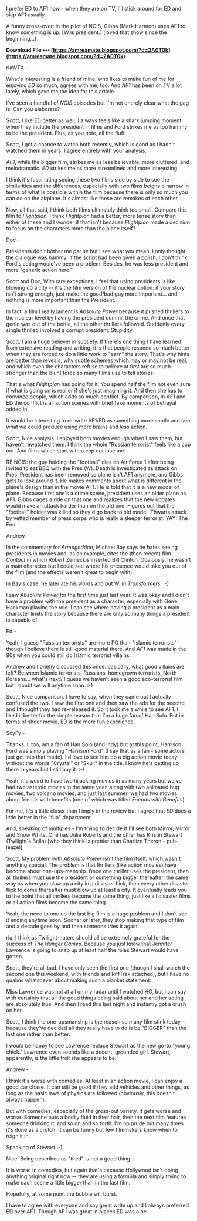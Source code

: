 
 
I prefer ED to AF1 now - when they are on TV, I'll stick around for ED and skip AF1 usually.

A funny cross-over: in the pilot of NCIS, Gibbs (Mark Harmon) uses AF1 to know something is up. [W is president.] (loved that show since the beginning...)
 
**Download File ••• [https://amreamate.blogspot.com/?d=2A0T0k](https://amreamate.blogspot.com/?d=2A0T0k)**


 
rlaWTX - 

What's interesting is a friend of mine, who likes to make fun of me for enjoying *ED* so much, agrees with me, too. And *AF1* has been on TV a lot lately, which gave me the idea for this article.

I've seen a handful of *NCIS* episodes but I'm not entirely clear what the gag is. Can you elaborate?
 
Scott, I like ED better as well. I always feels like a shark jumping moment when they include the president in films and Ford strikes me as too hammy to be the president. Plus, as you note, all the fluff.
 
Scott, I got a chance to watch both recently, which is good as I hadn't watched them in years. I agree entirely with your analysis.

*AF1*, while the bigger film, strikes me as less believable, more cluttered, and melodramatic. *ED* strikes me as more streamlined and more interesting.

I think it's fascinating seeing these two films side by side to see the similarities and the differences, especially with two films beigns o narrow in terms of what is possible within the film because there is only so much you can do on the airplane. It's almost like these are remakes of each other.

Now, all that said, I think both films ultimately think too small. Compare this film to *Flightplan*. I think *Flightplan* had a better, more tense story than either of these and I wonder if that isn't because *Flightplan* made a decision to focus on the characters more than the plane itself?
 
Doc - 

Presidents don't bother me *per se* but I see what you mean. I only thought the dialogue was hammy; if the script had been given a polish, I don't think Ford's acting would've been a problem. Besides, he was less president and more "generic action hero."
 
Scott and Doc, With rare exceptions, I feel that using presidents is like blowing up a city -- it's the film version of the nuclear option: if your story isn't strong enough, just make the good/bad guy more important... and nothing is more important than the President.

In fact, a film I really lament is *Absolute Power* because it pushed thrillers to the nuclear level by having the president commit the crime. And once that genie was out of the bottle, all the other thrillers followed. Suddenly every single thrilled involved a corrupt president. Stupidity.

Scott, I am a huge believer in subtlety. If there's one thing I have learned from extensive reading and writing, it is that people respond so much better when they are forced to do a little work to "earn" the story. That's why hints are better than reveals, why subtle schemes which may or may not be real, and which even the characters refuse to believe at first are so much stronger than the blunt force so many films use to tell stories.

That's what *Flightplan* has going for it. You spend half the film not even sure if what is going on is real or if she's just imagining it. And then she has to convince people, which adds so much conflict. By comparison, in AF1 and ED the conflict is all action scenes with brief fake moments of betrayal added in.

It would be interesting to re-write AF1/ED as something more subtle and see what we could produce using more brains and less action.
 
Scott, Nice analysis. I enjoyed both movies enough when I saw them, but haven't rewatched them. I think the whole "Russian terrorist" feels like a cop out. And films which start with a cop out lose me.
 
RE NCIS: the guy holding the "football" dies on Air Force 1 after being invited to eat BBQ with the Pres (W). Death is investigated as attack on Pres. President has been removed so plane isn't AF1 anymore, and Gibbs gets to look around it. He makes comments about what is different in the plane's design than in the movie AF1. He is told that it is a new model of plane. Because first one's a crime scene, president uses an older plane as AF1. Gibbs cages a ride on that one and realizes that the new updates would make an attack harder than on the old one. Figures out that the "football" holder was killed so they'd go back to old model. Thwarts attack by vetted member of press corps who is really a sleeper terrorist. YAY! The End.
 
Andrew -

In the commentary for *Armageddon*, Michael Bay says he hates seeing presidents in movies and, as an example, cites the (then recent) film *Contact* in which Robert Zemeckis inserted Bill Clinton. Obviously, he wasn't a main character but I could see where his presence would take you out of the film (and the effects weren't great to begin with).

In Bay's case, he later ate his words and put W. in *Transformers*. :-)

I saw *Absolute Power* for the first time just last year. It was okay and I didn't have a problem with the president as a character, especially with Gene Hackman playing the role. I can see where having a president as a main character limits the story because there are only so many things a president is capable of.
 
Ed - 

Yeah, I guess "Russian terrorists" are more PC than "Islamic terrorists" though I believe there is still good material there. And *AF1* was made in the 90s when you could still do Islamic terrorist villains.

Andrew and I briefly discussed this once: basically, what good villains are left? Between Islamic terrorists, Russians, homegrown terrorists, North Koreans... what's next? I guess we haven't seen a good eco-terrorist film but I doubt we will anytime soon. :-)
 
Scott, Nice comparison. I have to say, when they came out I actually confused the two. I saw the first one and then saw the ads for the second and I thought they had re-released it. So it took me a while to see AF1. I liked it better for the simple reason that I'm a huge fan of Han Solo. But in terms of sheer movie, ED is the more fun experience.
 
ScyFy - 

Thanks. I, too, am a fan of Han Solo (and Indy) but at this point, Harrison Ford was simply playing "Harrison Ford" (I say that as a fan - some actors just get into that mode). I'd love to see him do a big action movie today without the words "Crystal" or "Skull" in the title. I know he's getting up there in years but I still buy it. :-)

Yeah, it's weird to have two hijacking movies in as many years but we've had two asteroid movies in the same year, along with two animated bug movies, two volcano movies, and just last summer, we had two movies about friends with benefits (one of which was titled *Friends with Benefits*).

For me, it's a little closer than I imply in the review but I agree that *ED* does a little better in the "fun" department.
 
And, speaking of multiples - I'm trying to decide if I'll see both Mirror, Mirror and Snow White. One has Julia Roberts and the other has Kristin Stewart (Twilight's Bella) [who they think is prettier than Charlize Theron - puh-leaze!]
 
Scott, My problem with *Absolute Power* isn't the film itself, which wasn't anything special. The problem is that thrillers (like action movies) have become about one-ups-manship. Once one thriller uses the president, then all thrillers must use the president or something bigger thereafter, the same way as when you blow up a city in a disaster flick, then every other disaster flick to come thereafter must blow up at least a city. It eventually leads you to the point that all thrillers become the same thing, just like all disaster films or all action films become the same thing.
 
Yeah, the need to one up the last big film is a huge problem and I don't see it ending anytime soon. Sooner or later, they stop making that type of film and a decade goes by and then someone tries it again.
 
rla, I think us Twilight-haters should all be extremely grateful for the success of *The Hunger Games*. Because you just know that Jennifer Lawrence is going to snap up at least half the roles Stewart would have gotten.
 
Scott, they're all bad. I have only seen the first one (though I shall watch the second one this weekend, with friends and RiffTrax attached), but I have no qualms whatsoever about making such a blanket statement. 

Miss Lawrence was not at all on my radar until I watched HG, but I can say with certainty that all the good things being said about her and her acting are absolutely true. And then I read this last night and instantly got a crush on her.
 
Scott, I think the one-upsmanship is the reason so many film stink today -- because they've decided all they really have to do is be "BIGGER" than the last one rather than better.

I would be happy to see Lawrence replace Stewart as the new go-to "young chick." Lawrence even sounds like a decent, grounded girl. Stewart, apparently, is the little troll she appears to be.
 
Andrew - 

I think it's worse with comedies. At least in an action movie, I can enjoy a good car chase. It can still be good if they add vehicles and other things, as long as the basic laws of physics are followed (obviously, this doesn't always happen).

But with comedies, especially of the gross-out variety, it gets worse and worse. Someone puts a bodily fluid in their hair, then the next film features someone drinking it, and so on and so forth. I'm no prude but many times it's done as a crutch. It can be funny but few filmmakers know when to reign it in.

Speaking of Stewart :-)
 
Nice. Being described as "tired" is not a good thing.

It is worse in comedies, but again that's because Hollywood isn't doing anything original right now -- they are using a formula and simply trying to make each scene a little bigger than in the last film.

Hopefully, at some point the bubble will burst.
 
I have to agree with everyone and say great write up and I always preferred ED over AF1. Though AF1 was great in places ED was a be